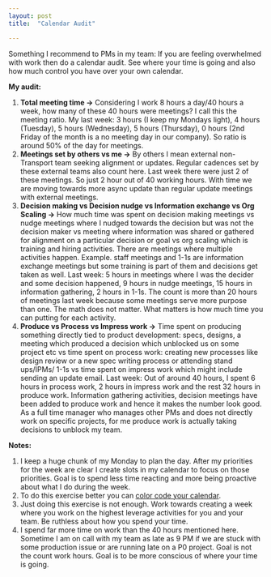 ```yaml
---
layout: post
title:  "Calendar Audit"

---
```


Something I recommend to PMs in my team: If you are feeling overwhelmed with work then do a calendar audit. See where your time is going and also how much control you have over your own calendar.

**My audit:**

1. **Total meeting time ->** Considering I work 8 hours a day/40 hours a week, how many of these 40 hours were meetings? I call this the meeting ratio. My last week: 3 hours (I keep my Mondays light), 4 hours (Tuesday), 5 hours (Wednesday), 5 hours (Thursday), 0 hours (2nd Friday of the month is a no meeting day in our company). So ratio is around 50% of the day for meetings.
2. **Meetings set by others vs me ->** By others I mean external non-Transport team seeking alignment or updates. Regular cadences set by these external teams also count here. Last week there were just 2 of these meetings. So just 2 hour out of 40 working hours. With time we are moving towards more async update than regular update meetings with external meetings.
3. **Decision making vs Decision nudge vs Information exchange vs Org Scaling ->** How much time was spent on decision making meetings vs nudge meetings where I nudged towards the decision but was not the decision maker vs meeting where information was shared or gathered for alignment on a particular decision or goal vs org scaling which is training and hiring activities. There are meetings where multiple activities happen. Example. staff meetings and 1-1s are information exchange meetings but some training is part of them and decisions get taken as well. Last week: 5 hours in meetings where I was the decider and some decision happened, 9 hours in nudge meetings, 15 hours in information gathering, 2 hours in 1-1s. The count is more than 20 hours of meetings last week because some meetings serve more purpose than one. The math does not matter. What matters is how much time you can putting for each activity.
4. **Produce vs Process vs Impress work ->** Time spent on producing something directly tied to product development: specs, designs, a meeting which produced a decision which unblocked us on some project etc vs time spent on process work: creating new processes like design review or a new spec writing process or attending stand ups/IPMs/ 1-1s vs time spent on impress work which might include sending an update email. Last week: Out of around 40 hours, I spent 6 hours in process work, 2 hours in impress work and the rest 32 hours in produce work. Information gathering activities, decision meetings have been added to produce work and hence it makes the number look good. As a full time manager who manages other PMs and does not directly work on specific projects, for me produce work is actually taking decisions to unblock my team.


**Notes:**

1. I keep a huge chunk of my Monday to plan the day. After my priorities for the week are clear I create slots in my calendar to focus on those priorities. Goal is to spend less time reacting and more being proactive about what I do during the week.
2. To do this exercise better you can [color code your calendar](https://junglegym.substack.com/p/frameworks-from-a-growth-leader-who).
3. Just doing this exercise is not enough. Work towards creating a week where you work on the highest leverage activities for you and your team. Be ruthless about how you spend your time.
4. I spend far more time on work than the 40 hours mentioned here. Sometime I am on call with my team as late as 9 PM if we are stuck with some production issue or are running late on a P0 project. Goal is not the count work hours. Goal is to be more conscious of where your time is going.
